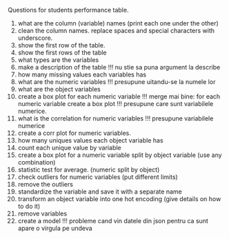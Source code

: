 Questions for students performance table.

1. what are the column (variable) names (print each one under the other)
2. clean the column names. replace spaces and special characters with underscore.
3. show the first row of the table.
4. show the first rows of the table
5. what types are the variables
6. make a description of the table !!! nu stie sa puna argument la describe
7. how many missing values each variables has
8. what are the numeric variables !!! presupune uitandu-se la numele lor
9.  what are the object variables
10. create a box plot for each numeric variable !!! merge mai bine: for each numeric variable create a box plot !!! presupune care sunt variabilele numerice.
11. what is the correlation for numeric variables !!! presupune variabilele numerice
12. create a corr plot for numeric variables.
13. how many uniques values each object variable has
14. count each unique value by variable
15. create a box plot for a numeric variable split by object variable (use any combination)
16. statistic test for average. (numeric split by object)
17. check outliers for numeric variables (put different limits)
18. remove the outliers
19. standardize the variable and save it with a separate name
20. transform an object variable into one hot encoding (give details on how to do it)
21. remove variables
22. create a model !!! probleme cand vin datele din json pentru ca sunt apare o virgula pe undeva